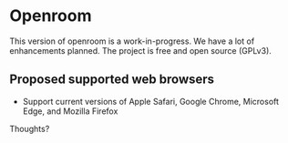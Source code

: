 # Openroom 

This version of openroom is a work-in-progress. 
We have a lot of enhancements planned. 
The project is free and open source (GPLv3). 

## Proposed supported web browsers 

* Support current versions of Apple Safari, Google Chrome, Microsoft Edge, and Mozilla Firefox  

Thoughts? 
